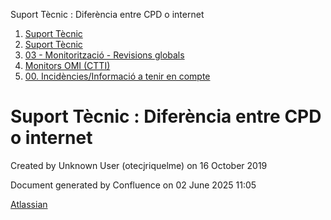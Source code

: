 Suport Tècnic : Diferència entre CPD o internet  

1.  [Suport Tècnic](index.md)
2.  [Suport Tècnic](13893782.md)
3.  [03 - Monitorització - Revisions globals](26313327.md)
4.  [Monitors OMI (CTTI)](26313608.md)
5.  [00\. Incidències/Informació a tenir en compte](34504738.md)

Suport Tècnic : Diferència entre CPD o internet
===============================================

Created by Unknown User (otecjriquelme) on 16 October 2019

  

Document generated by Confluence on 02 June 2025 11:05

[Atlassian](http://www.atlassian.com/)